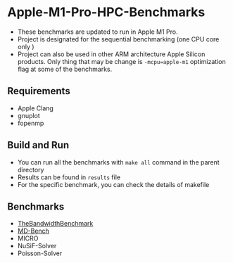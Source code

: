 # Apple-M1-Pro-HPC-Benchmarks

- These benchmarks are updated to run in Apple M1 Pro.
- Project is designated for the sequential benchmarking (one CPU core only )
- Project can also be used in other ARM architecture Apple Silicon products. 
Only thing that may be change is `-mcpu=apple-m1` optimization flag at some of the benchmarks.

## Requirements
- Apple Clang
- gnuplot
- fopenmp

## Build and Run
- You can run all the benchmarks with `make all` command in the parent directory
- Results can be found in `results` file
- For the specific benchmark, you can check the details of makefile

## Benchmarks
* [TheBandwidthBenchmark](https://github.com/RRZE-HPC/TheBandwidthBenchmark)
* [MD-Bench](https://github.com/RRZE-HPC/MD-Bench)
* MICRO
* NuSiF-Solver
* Poisson-Solver